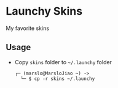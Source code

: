 Launchy Skins
=============
My favorite skins

## Usage
- Copy `skins` folder to `~/.launchy` folder
    <pre><code>┌─ (marslo@MarsloJiao ~) ->
    └─ $ cp -r skins ~/.launchy
    </code></pre>
